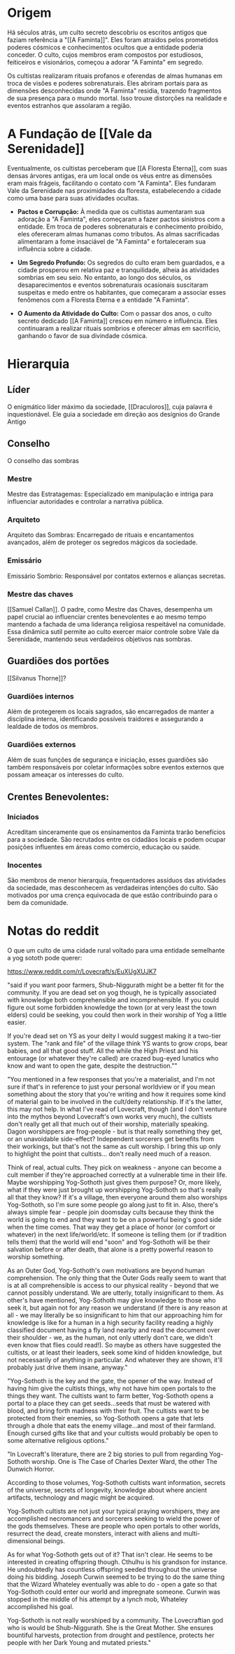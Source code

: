 # Origem
Há séculos atrás, um culto secreto descobriu os escritos antigos que faziam referência a "[[A Faminta]]". Eles foram atraídos pelos prometidos poderes cósmicos e conhecimentos ocultos que a entidade poderia conceder. O culto, cujos membros eram compostos por estudiosos, feiticeiros e visionários, começou a adorar "A Faminta" em segredo.
  
Os cultistas realizaram rituais profanos e oferendas de almas humanas em troca de visões e poderes sobrenaturais. Eles abriram portais para as dimensões desconhecidas onde "A Faminta" residia, trazendo fragmentos de sua presença para o mundo mortal. Isso trouxe distorções na realidade e eventos estranhos que assolaram a região.
  
# A Fundação de [[Vale da Serenidade]]
Eventualmente, os cultistas perceberam que [[A Floresta Eterna]], com suas densas árvores antigas, era um local onde os véus entre as dimensões eram mais frágeis, facilitando o contato com "A Faminta". Eles fundaram Vale da Serenidade nas proximidades da floresta, estabelecendo a cidade como uma base para suas atividades ocultas.
  
- **Pactos e Corrupção:** À medida que os cultistas aumentaram sua adoração a "A Faminta", eles começaram a fazer pactos sinistros com a entidade. Em troca de poderes sobrenaturais e conhecimento proibido, eles ofereceram almas humanas como tributos. As almas sacrificadas alimentaram a fome insaciável de "A Faminta" e fortaleceram sua influência sobre a cidade.
  
- **Um Segredo Profundo:** Os segredos do culto eram bem guardados, e a cidade prosperou em relativa paz e tranquilidade, alheia às atividades sombrias em seu seio. No entanto, ao longo dos séculos, os desaparecimentos e eventos sobrenaturais ocasionais suscitaram suspeitas e medo entre os habitantes, que começaram a associar esses fenômenos com a Floresta Eterna e a entidade "A Faminta".

- **O Aumento da Atividade do Culto:** Com o passar dos anos, o culto secreto dedicado [[A Faminta]] cresceu em número e influência. Eles continuaram a realizar rituais sombrios e oferecer almas em sacrifício, ganhando o favor de sua divindade cósmica.

# Hierarquia

## Líder
O enigmático líder máximo da sociedade, [[Draculoros]], cuja palavra é inquestionável. Ele guia a sociedade em direção aos desígnios do Grande Antigo
## Conselho
O conselho das sombras
### Mestre
Mestre das Estratagemas: Especializado em manipulação e intriga para influenciar autoridades e controlar a narrativa pública.
### Arquiteto
Arquiteto das Sombras: Encarregado de rituais e encantamentos avançados, além de proteger os segredos mágicos da sociedade.
### Emissário
Emissário Sombrio: Responsável por contatos externos e alianças secretas.
### Mestre das chaves
[[Samuel Callan]]. O padre, como Mestre das Chaves, desempenha um papel crucial ao influenciar crentes benevolentes e ao mesmo tempo mantendo a fachada de uma liderança religiosa respeitável na comunidade. Essa dinâmica sutil permite ao culto exercer maior controle sobre Vale da Serenidade, mantendo seus verdadeiros objetivos nas sombras.
## Guardiões dos portões
[[Silvanus Thorne]]?
### Guardiões internos
Além de protegerem os locais sagrados, são encarregados de manter a disciplina interna, identificando possíveis traidores e assegurando a lealdade de todos os membros.
### Guardiões externos
Além de suas funções de segurança e iniciação, esses guardiões são também responsáveis por coletar informações sobre eventos externos que possam ameaçar os interesses do culto.

## Crentes Benevolentes:

### Iniciados
Acreditam sinceramente que os ensinamentos da Faminta trarão benefícios para a sociedade. São recrutados entre os cidadãos locais e podem ocupar posições influentes em áreas como comércio, educação ou saúde.
### Inocentes
São membros de menor hierarquia, frequentadores assíduos das atividades da sociedade, mas desconhecem as verdadeiras intenções do culto. São motivados por uma crença equivocada de que estão contribuindo para o bem da comunidade.

# Notas do reddit

O que um culto de uma cidade rural voltado para uma entidade semelhante a yog sototh pode querer:

https://www.reddit.com/r/Lovecraft/s/EuXUgXUJK7

"said if you want poor farmers, Shub-Niggurath might be a better fit for the community. If you are dead set on yog though, he is typically associated with knowledge both comprehensible and incomprehensible. If you could figure out some forbidden knowledge the town (or at very least the town elders) could be seeking, you could then work in their worship of Yog a little easier.

If you're dead set on YS as your deity I would suggest making it a two-tier system. The "rank and file" of the village think YS wants to grow crops, bear babies, and all that good stuff. All the while the High Priest and his entourage (or whatever they're called) are crazed bug-eyed lunatics who know and want to open the gate, despite the destruction.""

"You mentioned in a few responses that you're a materialist, and I'm not sure if that's in reference to just your personal worldview or if you mean something about the story that you're writing and how it requires some kind of material gain to be involved in the cult/deity relationship. If it's the latter, this may not help. In what I've read of Lovecraft, though (and I don't venture into the mythos beyond Lovecraft's own works very much), the cultists don't really get all that much out of their worship, materially speaking. Dagon worshippers are frog-people - but is that really something they get, or an unavoidable side-effect? Independent sorcerers get benefits from their workings, but that's not the same as cult worship. I bring this up only to highlight the point that cultists... don't really need much of a reason.

Think of real, actual cults. They pick on weakness - anyone can become a cult member if they're approached correctly at a vulnerable time in their life. Maybe worshipping Yog-Sothoth just gives them purpose? Or, more likely, what if they were just brought up worshipping Yog-Sothoth so that's really all that they know? If it's a village, then everyone around them also worships Yog-Sothoth, so I'm sure some people go along just to fit in. Also, there's always simple fear - people join doomsday cults because they think the world is going to end and they want to be on a powerful being's good side when the time comes. That way they get a place of honor (or comfort or whatever) in the next life/world/etc. If someone is telling them (or if tradition tells them) that the world will end "soon" and Yog-Sothoth will be their salvation before or after death, that alone is a pretty powerful reason to worship something.

As an Outer God, Yog-Sothoth's own motivations are beyond human comprehension. The only thing that the Outer Gods really seem to want that is at all comprehensible is access to our physical reality - beyond that we cannot possibly understand. We are utterly, totally insignificant to them. As other's have mentioned, Yog-Sothoth may give knowledge to those who seek it, but again not for any reason we understand (if there is any reason at all - we may literally be so insignificant to him that our approaching him for knowledge is like for a human in a high security facility reading a highly classified document having a fly land nearby and read the document over their shoulder - we, as the human, not only utterly don't care, we didn't even know that flies could read!). So maybe as others have suggested the cultists, or at least their leaders, seek some kind of hidden knowledge, but not necessarily of anything in particular. And whatever they are shown, it'll probably just drive them insane, anyway."

"Yog-Sothoth is the key and the gate, the opener of the way. Instead of having him give the cultists things, why not have him open portals to the things they want. The cultists want to farm better, Yog-Sothoth opens a portal to a place they can get seeds...seeds that must be watered with blood, and bring forth madness with their fruit. The cultists want to be protected from their enemies, so Yog-Sothoth opens a gate that lets through a dhole that eats the enemy village...and most of their farmland. Enough cursed gifts like that and your cultists would probably be open to some alternative religious options."

"In Lovecraft's literature, there are 2 big stories to pull from regarding Yog-Sothoth worship. One is The Case of Charles Dexter Ward, the other The Dunwich Horror.

According to those volumes, Yog-Sothoth cultists want information, secrets of the universe, secrets of longevity, knowledge about where ancient artifacts, technology and magic might be acquired.

Yog-Sothoth cultists are not just your typical praying worshipers, they are accomplished necromancers and sorcerers seeking to wield the power of the gods themselves. These are people who open portals to other worlds, resurrect the dead, create monsters, interact with aliens and multi-dimensional beings.

As for what Yog-Sothoth gets out of it? That isn't clear. He seems to be interested in creating offspring though. Cthulhu is his grandson for instance. He undoubtedly has countless offspring seeded throughout the universe doing his bidding. Joseph Curwin seemed to be trying to do the same thing that the Wizard Whateley eventually was able to do - open a gate so that Yog-Sothoth could enter our world and impregnate someone. Curwin was stopped in the middle of his attempt by a lynch mob, Whateley accomplished his goal.

Yog-Sothoth is not really worshiped by a community. The Lovecraftian god who is would be Shub-Niggurath. She is the Great Mother. She ensures bountiful harvests, protection from drought and pestilence, protects her people with her Dark Young and mutated priests."